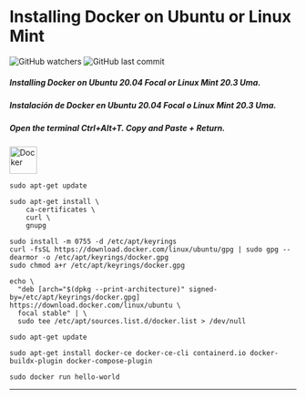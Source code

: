 # Installing Docker on Ubuntu or Linux Mint

![GitHub watchers](https://img.shields.io/github/watchers/dfleper/Docker?color=blue&label=Vistas&logoColor=blue&style=social)
![GitHub last commit](https://img.shields.io/github/last-commit/dfleper/Docker?color=blue&label=%C3%BAltimo%20commit&logo=github&logoColor=white)

##### Installing Docker on Ubuntu 20.04 Focal or Linux Mint 20.3 Uma. 
##### Instalación de Docker en Ubuntu 20.04 Focal o Linux Mint 20.3 Uma.

##### Open the terminal Ctrl+Alt+T. Copy and Paste + Return. 

<a href="https://www.docker.com/" target="_blank"> <img src="https://www.docker.com/wp-content/uploads/2022/03/vertical-logo-monochromatic.png" alt="Docker" width="48" height="48"/> </a> 

```
sudo apt-get update
```
```
sudo apt-get install \
    ca-certificates \
    curl \
    gnupg
```
```
sudo install -m 0755 -d /etc/apt/keyrings
curl -fsSL https://download.docker.com/linux/ubuntu/gpg | sudo gpg --dearmor -o /etc/apt/keyrings/docker.gpg
sudo chmod a+r /etc/apt/keyrings/docker.gpg
```
```
echo \
  "deb [arch="$(dpkg --print-architecture)" signed-by=/etc/apt/keyrings/docker.gpg] https://download.docker.com/linux/ubuntu \
  focal stable" | \
  sudo tee /etc/apt/sources.list.d/docker.list > /dev/null
```
```
sudo apt-get update
```
```
sudo apt-get install docker-ce docker-ce-cli containerd.io docker-buildx-plugin docker-compose-plugin
```
```
sudo docker run hello-world
```
-----
